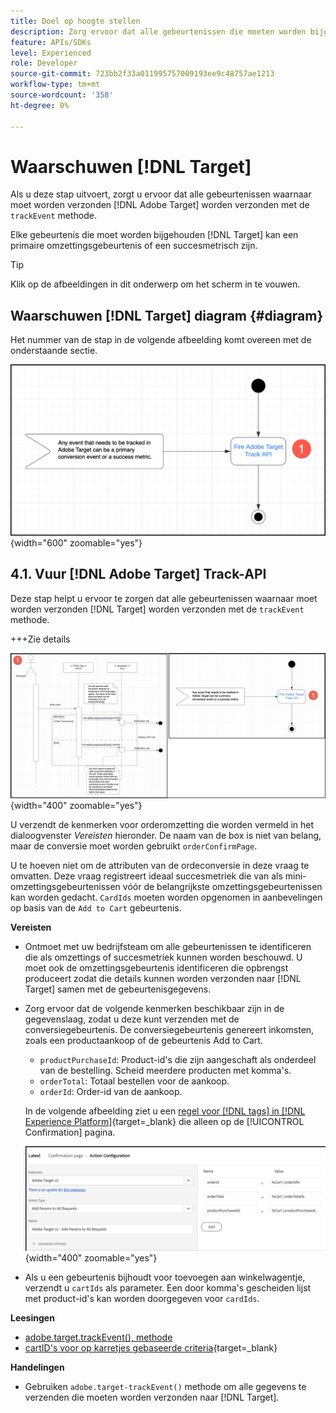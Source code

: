 ```yaml
---
title: Doel op hoogte stellen
description: Zorg ervoor dat alle gebeurtenissen die moeten worden bijgehouden door [!DNL Target] worden verzonden met de methode trackEvent.
feature: APIs/SDKs
level: Experienced
role: Developer
source-git-commit: 723bb2f33a011995757009193ee9c48757ae1213
workflow-type: tm+mt
source-wordcount: '358'
ht-degree: 0%

---
```


# Waarschuwen [!DNL Target]

Als u deze stap uitvoert, zorgt u ervoor dat alle gebeurtenissen waarnaar moet worden verzonden [!DNL Adobe Target] worden verzonden met de `trackEvent` methode.

Elke gebeurtenis die moet worden bijgehouden [!DNL Target] kan een primaire omzettingsgebeurtenis of een succesmetrisch zijn.

>[!TIP]
>
>Klik op de afbeeldingen in dit onderwerp om het scherm in te vouwen.

## Waarschuwen [!DNL Target] diagram {#diagram}

Het nummer van de stap in de volgende afbeelding komt overeen met de onderstaande sectie.

![Doeldiagram waarschuwen](/help/dev/patterns/recs-atjs/assets/diagram-notify-target.png){width="600" zoomable="yes"}

## 4.1. Vuur [!DNL Adobe Target] Track-API

Deze stap helpt u ervoor te zorgen dat alle gebeurtenissen waarnaar moet worden verzonden [!DNL Target] worden verzonden met de `trackEvent` methode.

+++Zie details

![Fire Adobe Target Track API-diagram](/help/dev/patterns/recs-atjs/assets/fire-adobe-target-track-api-diagram-combined.png){width="400" zoomable="yes"}

U verzendt de kenmerken voor orderomzetting die worden vermeld in het dialoogvenster *Vereisten* hieronder. De naam van de box is niet van belang, maar de conversie moet worden gebruikt `orderConfirmPage`.

U te hoeven niet om de attributen van de ordeconversie in deze vraag te omvatten. Deze vraag registreert ideaal succesmetriek die van als mini-omzettingsgebeurtenissen vóór de belangrijkste omzettingsgebeurtenissen kan worden gedacht. `CardIds` moeten worden opgenomen in aanbevelingen op basis van de `Add to Cart` gebeurtenis.

**Vereisten**

* Ontmoet met uw bedrijfsteam om alle gebeurtenissen te identificeren die als omzettings of succesmetriek kunnen worden beschouwd. U moet ook de omzettingsgebeurtenis identificeren die opbrengst produceert zodat die details kunnen worden verzonden naar [!DNL Target] samen met de gebeurtenisgegevens.
* Zorg ervoor dat de volgende kenmerken beschikbaar zijn in de gegevenslaag, zodat u deze kunt verzenden met de conversiegebeurtenis. De conversiegebeurtenis genereert inkomsten, zoals een productaankoop of de gebeurtenis Add to Cart.

   * `productPurchaseId`: Product-id&#39;s die zijn aangeschaft als onderdeel van de bestelling. Scheid meerdere producten met komma&#39;s.
   * `orderTotal`: Totaal bestellen voor de aankoop.
   * `orderId`: Order-id van de aankoop.

  In de volgende afbeelding ziet u een [regel voor [!DNL tags] in [!DNL Experience Platform]](https://experienceleague.adobe.com/docs/tags.html?lang=nl-NL){target=_blank} die alleen op de [!UICONTROL Confirmation] pagina.

  ![pagina Configuratie van handelingen](/help/dev/patterns/recs-atjs/assets/action-configuration.png){width="400" zoomable="yes"}

* Als u een gebeurtenis bijhoudt voor toevoegen aan winkelwagentje, verzendt u `cartIds` als parameter. Een door komma&#39;s gescheiden lijst met product-id&#39;s kan worden doorgegeven voor `cardIds`.

**Leesingen**

* [adobe.target.trackEvent(), methode](/help/dev/implement/client-side/atjs/atjs-functions/adobe-target-trackevent.md)
* [cartID&#39;s voor op karretjes gebaseerde criteria](https://experienceleague.adobe.com/docs/target/using/recommendations/criteria/base-the-recommendation-on-a-recommendation-key.html?lang=nl-NL#cart-based){target=_blank}

**Handelingen**

* Gebruiken `adobe.target-trackEvent()` methode om alle gegevens te verzenden die moeten worden verzonden naar [!DNL Target].







